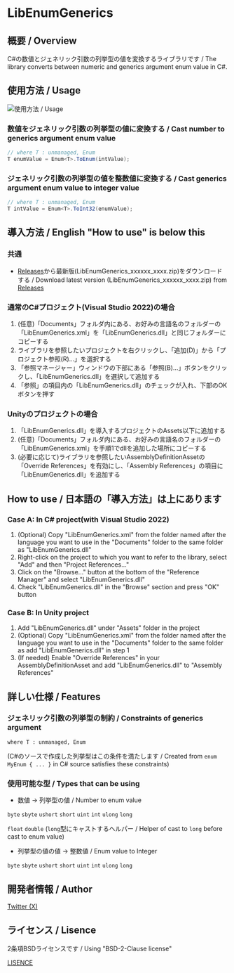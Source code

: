 # LibEnumGenerics

## 概要 / Overview
C#の数値とジェネリック引数の列挙型の値を変換するライブラリです / The library converts between numeric and generics argument enum value in C#.

## 使用方法 / Usage
![使用方法 / Usage](https://github.com/user-attachments/assets/2fdf628f-ed61-4819-8a66-26846937d539)

### 数値をジェネリック引数の列挙型の値に変換する / Cast number to generics argument enum value
```csharp
// where T : unmanaged, Enum
T enumValue = Enum<T>.ToEnum(intValue);
```

### ジェネリック引数の列挙型の値を整数値に変換する / Cast generics argument enum value to integer value
```csharp
// where T : unmanaged, Enum
T intValue = Enum<T>.ToInt32(enumValue);
```

## 導入方法 / English "How to use" is below this
### 共通
- [Releases](https://github.com/HWataame/LibEnumGenerics/releases)から最新版(LibEnumGenerics_xxxxxx_xxxx.zip)をダウンロードする / Download latest version (LibEnumGenerics_xxxxxx_xxxx.zip) from [Releases](https://github.com/HWataame/LibEnumGenerics/releases)

### 通常のC#プロジェクト(Visual Studio 2022)の場合
1. (任意)「Documents」フォルダ内にある、お好みの言語名のフォルダーの「LibEnumGenerics.xml」を「LibEnumGenerics.dll」と同じフォルダーにコピーする
2. ライブラリを参照したいプロジェクトを右クリックし、「追加(D)」から「プロジェクト参照(R)...」を選択する
3. 「参照マネージャー」ウィンドウの下部にある「参照(B)...」ボタンをクリックし、「LibEnumGenerics.dll」を選択して追加する
4. 「参照」の項目内の「LibEnumGenerics.dll」のチェックが入れ、下部のOKボタンを押す

### Unityのプロジェクトの場合
1. 「LibEnumGenerics.dll」を導入するプロジェクトのAssets以下に追加する
2. (任意)「Documents」フォルダ内にある、お好みの言語名のフォルダーの「LibEnumGenerics.xml」を手順1でdllを追加した場所にコピーする
3. (必要に応じて)ライブラリを参照したいAssemblyDefinitionAssetの「Override References」を有効にし、「Assembly References」の項目に「LibEnumGenerics.dll」を追加する

## How to use / 日本語の「導入方法」は上にあります
### Case A: In C# project(with Visual Studio 2022)
1. (Optional) Copy "LibEnumGenerics.xml" from the folder named after the language you want to use in the "Documents" folder to the same folder as "LibEnumGenerics.dll"
2. Right-click on the project to which you want to refer to the library, select "Add" and then "Project References..."
3. Click on the "Browse..." button at the bottom of the "Reference Manager" and select "LibEnumGenerics.dll"
4. Check "LibEnumGenerics.dll" in the "Browse" section and press "OK" button

### Case B: In Unity project
1. Add "LibEnumGenerics.dll" under "Assets" folder in the project
2. (Optional) Copy "LibEnumGenerics.xml" from the folder named after the language you want to use in the "Documents" folder to the same folder as add "LibEnumGenerics.dll" in step 1
3. (If needed) Enable "Override References" in your AssemblyDefinitionAsset and add "LibEnumGenerics.dll" to "Assembly References"

## 詳しい仕様 / Features
### ジェネリック引数の列挙型の制約 / Constraints of generics argument

`where T : unmanaged, Enum`

(C#のソースで作成した列挙型はこの条件を満たします / Created from `enum MyEnum { ... }` in C# source satisfies these constraints)

### 使用可能な型 / Types that can be using
- 数値 → 列挙型の値 / Number to enum value

`byte` `sbyte` `ushort` `short` `uint` `int` `ulong` `long`

`float` `double` (`long`型にキャストするヘルパー / Helper of cast to `long` before cast to enum value)

- 列挙型の値の値 → 整数値 / Enum value to Integer

`byte` `sbyte` `ushort` `short` `uint` `int` `ulong` `long`

## 開発者情報 / Author
[Twitter (X)](https://twitter.com/Hir_gca)

## ライセンス / Lisence
2条項BSDライセンスです / Using "BSD-2-Clause license"

[LISENCE](/LICENSE)
